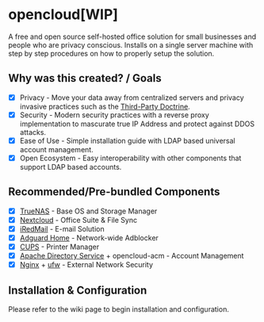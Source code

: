 # opencloud[WIP]
A free and open source self-hosted office solution for small businesses and people who are privacy conscious. Installs on a single server machine with step by step procedures on how to properly setup the solution.

## Why was this created? / Goals
- [X] Privacy - Move your data away from centralized servers and privacy invasive practices such as the [Third-Party Doctrine](https://en.wikipedia.org/wiki/Third-party_doctrine).
- [X] Security - Modern security practices with a reverse proxy implementation to mascurate true IP Address and protect against DDOS attacks.
- [X] Ease of Use - Simple installation guide with LDAP based universal account management. 
- [X] Open Ecosystem - Easy interoperability with other components that support LDAP based accounts.

## Recommended/Pre-bundled Components
- [X] [TrueNAS](https://www.truenas.com/) - Base OS and Storage Manager
- [X] [Nextcloud](https://nextcloud.com/) - Office Suite & File Sync
- [X] [iRedMail](https://iredmail.org/) - E-mail Solution
- [X] [Adguard Home](https://adguard.com/en/adguard-home/overview.html) - Network-wide Adblocker
- [X] [CUPS](https://www.cups.org/) - Printer Manager
- [X] [Apache Directory Service](https://directory.apache.org/) + opencloud-acm - Account Management
- [X] [Nginx](https://www.nginx.com/) + [ufw](https://help.ubuntu.com/community/UFW) - External Network Security

## Installation & Configuration
Please refer to the wiki page to begin installation and configuration. 


